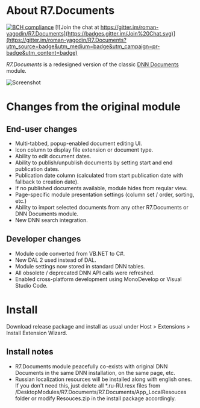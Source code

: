 # About R7.Documents

[![BCH compliance](https://bettercodehub.com/edge/badge/roman-yagodin/R7.Documents)](https://bettercodehub.com/)
[![Join the chat at https://gitter.im/roman-yagodin/R7.Documents](https://badges.gitter.im/Join%20Chat.svg)](https://gitter.im/roman-yagodin/R7.Documents?utm_source=badge&utm_medium=badge&utm_campaign=pr-badge&utm_content=badge)

*R7.Documents* is a redesigned version of the classic [DNN Documents](https://github.com/mitchelsellers/dnnDocuments) module.

![Screenshot](https://raw.githubusercontent.com/roman-yagodin/R7.Documents/master/images/r7_documents.png "Main module view in the edit mode")

# Changes from the original module

## End-user changes

- Multi-tabbed, popup-enabled document editing UI.
- Icon column to display file extension or document type.
- Ability to edit document dates.
- Ability to publish/unpublish documents by setting start and end publication dates.
- Publication date column (calculated from start publication date with fallback to creation date).
- If no published documents available, module hides from reqular view.
- Page-specific module presentation settings (column set / order, sorting, etc.)
- Ability to import selected documents from any other R7.Documents or DNN Documents module.
- New DNN search integration.

## Developer changes

- Module code converted from VB.NET to C#.
- New DAL 2 used instead of DAL.
- Module settings now stored in standard DNN tables.
- All obsolete / deprecated DNN API calls were refreshed.
- Enabled cross-platform development using MonoDevelop or Visual Studio Code.

# Install 

Download release package and install as usual under Host &gt; Extensions &gt; Install Extension Wizard. 

## Install notes

- R7.Documents module peacefully co-exists with original DNN Documents in the same DNN installation, on the same page, etc.
- Russian localization resources will be installed along with english ones. If you don't need this, just delete all *.ru-RU.resx files from /DesktopModules/R7.Documents/R7.Documents/App_LocalResouces folder or modify Resouces.zip in the install package accordingly.
